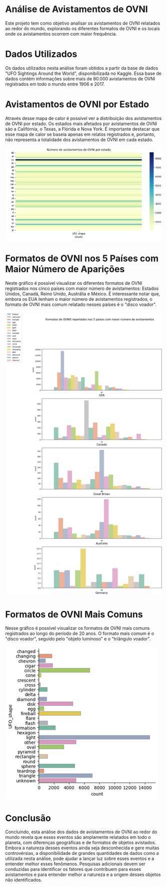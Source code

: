 # Análise de Avistamentos de OVNI 
Este projeto tem como objetivo analisar os avistamentos de OVNI relatados ao redor do mundo, explorando os diferentes formatos de OVNI e os locais onde os avistamentos ocorrem com maior frequência.

# Dados Utilizados
Os dados utilizados nesta análise foram obtidos a partir da base de dados "UFO Sightings Around the World", disponibilizada no Kaggle. Essa base de dados contém informações sobre mais de 80.000 avistamentos de OVNI registrados em todo o mundo entre 1906 e 2017.

# Avistamentos de OVNI por Estado
Através desse mapa de calor é possível ver a distribuição dos avistamentos de OVNI por estado. Os estados mais afetados por avistamentos de OVNI são a Califórnia, o Texas, a Flórida e Nova York. É importante destacar que esse mapa de calor se baseia apenas em relatos registrados e, portanto, não representa a totalidade dos avistamentos de OVNI em cada estado.

![Imagem Demonstrativa](img/mapa-calor.png)

# Formatos de OVNI nos 5 Países com Maior Número de Aparições
Neste gráfico é possível visualizar os diferentes formatos de OVNI registrados nos cinco países com maior número de avistamentos: Estados Unidos, Canadá, Reino Unido, Austrália e México. É interessante notar que, embora os EUA tenham o maior número de avistamentos registrados, o formato de OVNI mais comum relatado nesses países é o "disco voador".

![Imagem Demonstrativa](img/formatos-e-avistamentos.png)

# Formatos de OVNI Mais Comuns
Nesse gráfico é possível visualizar os formatos de OVNI mais comuns registrados ao longo do período de 20 anos. O formato mais comum é o "disco voador", seguido pelo "objeto luminoso" e o "triângulo voador".

![Imagem Demonstrativa](img/formatos.png)

# Conclusão
Concluindo, esta análise dos dados de avistamentos de OVNI ao redor do mundo revela que esses eventos são amplamente relatados em todo o planeta, com diferenças geográficas e de formatos de objetos avistados. Embora a natureza desses eventos ainda seja desconhecida e gere muitas controvérsias, a disponibilidade de grandes quantidades de dados como a utilizada nesta análise, pode ajudar a lançar luz sobre esses eventos e a entender melhor esses fenômenos. Pesquisas adicionais devem ser conduzidas para identificar os fatores que contribuem para esses avistamentos e para entender melhor a natureza e a origem desses objetos não identificados.





